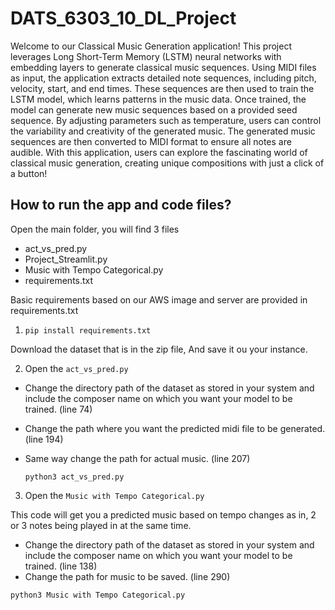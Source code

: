 # DATS_6303_10_DL_Project

Welcome to our Classical Music Generation application! This project leverages Long Short-Term Memory (LSTM) neural networks with embedding layers to generate classical music sequences. Using MIDI files as input, the application extracts detailed note sequences, including pitch, velocity, start, and end times. These sequences are then used to train the LSTM model, which learns patterns in the music data. Once trained, the model can generate new music sequences based on a provided seed sequence. By adjusting parameters such as temperature, users can control the variability and creativity of the generated music. The generated music sequences are then converted to MIDI format to ensure all notes are audible. With this application, users can explore the fascinating world of classical music generation, creating unique compositions with just a click of a button!

## How to run the app and code files?

Open the main folder, you will find 3 files
- act_vs_pred.py
- Project_Streamlit.py
- Music with Tempo Categorical.py
- requirements.txt

Basic requirements based on our AWS image and server are provided in requirements.txt


1. ```pip install requirements.txt```

Download the dataset that is in the zip file, And save it ou your instance.

2. Open the ```act_vs_pred.py```

  
- Change the directory path of the dataset as stored in your system and include the composer name on which you want your model to be trained. (line 74)
- Change the path where you want the predicted midi file to be generated. (line 194)
- Same way change the path for actual music. (line 207)


  ```python3 act_vs_pred.py```


3. Open the ```Music with Tempo Categorical.py```

This code will get you a predicted music based on tempo changes as in, 2 or 3 notes being played in at the same time.

- Change the directory path of the dataset as stored in your system and include the composer name on which you want your model to be trained. (line 138)
- Change the path for music to be saved. (line 290)

```python3 Music with Tempo Categorical.py```





